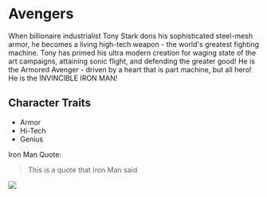 # Avengers

When billionaire industrialist Tony Stark dons his sophisticated steel-mesh armor, he becomes a living high-tech weapon - the world's greatest fighting machine. Tony has primed his ultra modern creation for waging state of the art campaigns, attaining sonic flight, and defending the greater good! He is the Armored Avenger - driven by a heart that is part machine, but all hero! He is the INVINCIBLE IRON MAN!

## Character Traits
* Armor
* Hi-Tech
* Genius

Iron Man Quote:

> This is a quote that Iron Man said


<img src="https://lumiere-a.akamaihd.net/v1/images/avengers-characterpose-ironman_30193360.png?region=0%2C0%2C138%2C280"/>
